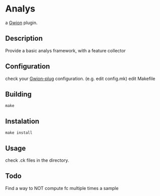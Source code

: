 # Analys
a [Gwion](https://github.com/fennecdjay/Gwion) plugin.
## Description
Provide a basic analys framework, with a feature collector
## Configuration
check your [Gwion-plug](https://github.com/fennecdjay/Gwion-plug) configuration. (e.g. edit config.mk)
edit Makefile
## Building
```
make
```
## Instalation
```
make install
```
## Usage
check .ck files in the directory.

## Todo
Find a way to NOT compute fc multiple times a sample

